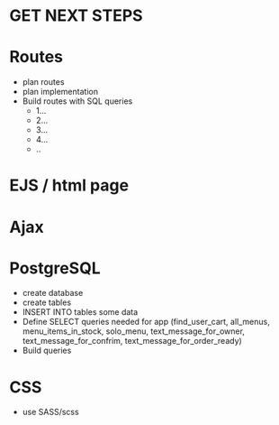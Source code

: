 
# GET NEXT STEPS


# Routes
* plan routes 
* plan implementation
* Build routes with SQL queries
  * 1...
  * 2...
  * 3...
  * 4...
  * ..


# EJS / html page



# Ajax



# PostgreSQL 
* create database
* create tables
* INSERT INTO tables some data
* Define SELECT queries needed for app (find_user_cart, all_menus, menu_items_in_stock, solo_menu, text_message_for_owner, text_message_for_confrim, text_message_for_order_ready)
* Build queries


# CSS
* use SASS/scss
